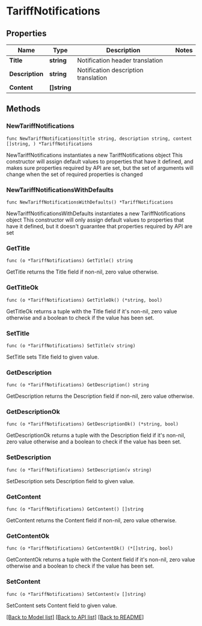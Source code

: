 # TariffNotifications

## Properties

Name | Type | Description | Notes
------------ | ------------- | ------------- | -------------
**Title** | **string** | Notification header translation | 
**Description** | **string** | Notification description translation | 
**Content** | **[]string** |  | 

## Methods

### NewTariffNotifications

`func NewTariffNotifications(title string, description string, content []string, ) *TariffNotifications`

NewTariffNotifications instantiates a new TariffNotifications object
This constructor will assign default values to properties that have it defined,
and makes sure properties required by API are set, but the set of arguments
will change when the set of required properties is changed

### NewTariffNotificationsWithDefaults

`func NewTariffNotificationsWithDefaults() *TariffNotifications`

NewTariffNotificationsWithDefaults instantiates a new TariffNotifications object
This constructor will only assign default values to properties that have it defined,
but it doesn't guarantee that properties required by API are set

### GetTitle

`func (o *TariffNotifications) GetTitle() string`

GetTitle returns the Title field if non-nil, zero value otherwise.

### GetTitleOk

`func (o *TariffNotifications) GetTitleOk() (*string, bool)`

GetTitleOk returns a tuple with the Title field if it's non-nil, zero value otherwise
and a boolean to check if the value has been set.

### SetTitle

`func (o *TariffNotifications) SetTitle(v string)`

SetTitle sets Title field to given value.


### GetDescription

`func (o *TariffNotifications) GetDescription() string`

GetDescription returns the Description field if non-nil, zero value otherwise.

### GetDescriptionOk

`func (o *TariffNotifications) GetDescriptionOk() (*string, bool)`

GetDescriptionOk returns a tuple with the Description field if it's non-nil, zero value otherwise
and a boolean to check if the value has been set.

### SetDescription

`func (o *TariffNotifications) SetDescription(v string)`

SetDescription sets Description field to given value.


### GetContent

`func (o *TariffNotifications) GetContent() []string`

GetContent returns the Content field if non-nil, zero value otherwise.

### GetContentOk

`func (o *TariffNotifications) GetContentOk() (*[]string, bool)`

GetContentOk returns a tuple with the Content field if it's non-nil, zero value otherwise
and a boolean to check if the value has been set.

### SetContent

`func (o *TariffNotifications) SetContent(v []string)`

SetContent sets Content field to given value.



[[Back to Model list]](../README.md#documentation-for-models) [[Back to API list]](../README.md#documentation-for-api-endpoints) [[Back to README]](../README.md)


